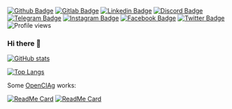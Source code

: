 [![Github Badge](https://img.shields.io/badge/Github--blue?style=social&logo=github&link=https://github.com/ettoreleandrotognoli)](https://github.com/ettoreleandrotognoli)
[![Gitlab Badge](https://img.shields.io/badge/Gitlab--blue?style=social&logo=gitlab&link=https://gitlab.com/ettoreleandrotognoli)](https://gitlab.com/ettoreleandrotognoli)
[![Linkedin Badge](https://img.shields.io/badge/Linkedin--blue?style=social&logo=linkedin&link=https://www.linkedin.com/in/ettore-leandro-tognoli/)](https://www.linkedin.com/in/ettore-leandro-tognoli/)
[![Discord Badge](https://img.shields.io/badge/Discord--blue?style=social&logo=discord&link=https://discord.gg/Mr6yxp4ZE2)](https://discord.gg/Mr6yxp4ZE2)
[![Telegram Badge](https://img.shields.io/badge/Telegram--blue?style=social&logo=telegram&link=https://t.me/ettoreleandrotognoli)](https://t.me/ettoreleandrotognoli)
[![Instagram Badge](https://img.shields.io/badge/Instagram--blue?style=social&logo=instagram&link=https://www.instagram.com/ettoreleandrotognoli/)](https://www.instagram.com/ettoreleandrotognoli/)
[![Facebook Badge](https://img.shields.io/badge/Facebook--blue?style=social&logo=facebook&link=https://www.facebook.com/ettore.leandro.tognoli)](https://www.facebook.com/ettore.leandro.tognoli)
[![Twitter Badge](https://img.shields.io/badge/Twitter--blue?style=social&logo=twitter&link=https://twitter.com/@EttoreLeandro)](https://twitter.com/@EttoreLeandro)
![Profile views](https://gpvc.arturio.dev/ettoreleandrotognoli)

### Hi there 👋



<!--
**ettoreleandrotognoli/ettoreleandrotognoli** is a ✨ _special_ ✨ repository because its `README.md` (this file) appears on your GitHub profile.

Here are some ideas to get you started:

- 🔭 I’m currently working on ...
- 🌱 I’m currently learning ...
- 👯 I’m looking to collaborate on ...
- 🤔 I’m looking for help with ...
- 💬 Ask me about ...
- 📫 How to reach me: ...
- 😄 Pronouns: ...
- ⚡ Fun fact: ...
-->

[![GitHub stats](https://github-readme-stats.vercel.app/api?username=ettoreleandrotognoli&show_icons=true&theme=dracula)](https://github.com/ettoreleandrotognoli)

[![Top Langs](https://github-readme-stats.vercel.app/api/top-langs/?username=ettoreleandrotognoli&theme=dracula)](https://github.com/ettoreleandrotognoli)

Some [OpenCIAg](https://github.com/OpenCIAg/) works:

[![ReadMe Card](https://github-readme-stats.vercel.app/api/pin/?username=OpenCIAg&repo=py-robot&theme=dracula)](https://github.com/OpenCIAg/py-robot)
[![ReadMe Card](https://github-readme-stats.vercel.app/api/pin/?username=OpenCIAg&repo=BlueFairy&theme=dracula)](https://github.com/OpenCIAg/BlueFairy)

